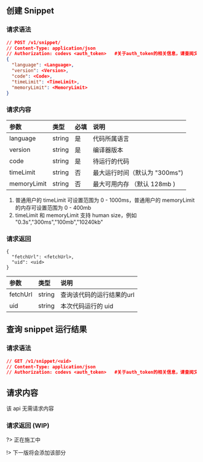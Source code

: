 ## 创建 Snippet

### 请求语法



```json
// POST /v1/snippet/
// Content-Type: application/json
// Authorization: codevs <auth_token>   #关于auth_token的相关信息，请查阅文档[鉴权]章节
{
  "language": <Language>,
  "version": <Version>,
  "code": <Code>,
  "timeLimit": <TimeLimit>,
  "memoryLimit": <MemoryLimit>
}
```

### 请求内容



| 参数          | 类型     | 必填   | 说明                  |
| :---------- | :----- | :--- | :------------------ |
| language    | string | 是    | 代码所属语言              |
| version     | string | 是    | 编译器版本               |
| code        | string | 是    | 待运行的代码              |
| timeLimit   | string | 否    | 最大运行时间（默认为 "300ms") |
| memoryLimit | string | 否    | 最大可用内存 （默认 128mb )  |

1. 普通用户的 timeLimit 可设置范围为 0 - 1000ms，普通用户的 memoryLimit的内存可设置范围为 0 - 400mb
2. timeLimit 和 memoryLimit 支持 human size，例如 "0.3s","300ms","100mb","10240kb"

### 请求返回

```
{
  "fetchUrl": <fetchUrl>,
  "uid": <uid>
}
```

| 参数       | 类型     | 说明             |
| :------- | :----- | :------------- |
| fetchUrl | string | 查询该代码的运行结果的url |
| uid      | string | 本次代码运行的 uid    |

## 查询 snippet 运行结果

### 请求语法

```json
// GET /v1/snippet/<uid>
// Content-Type: application/json
// Authorization: codevs <auth_token>   #关于auth_token的相关信息，请查阅文档[鉴权]章节
```

## 请求内容

该 api 无需请求内容

### 请求返回 (WIP)

?> 正在施工中

!> 下一版将会添加该部分

# 